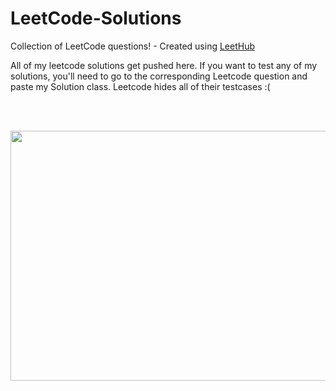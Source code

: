 # LeetCode-Solutions
Collection of LeetCode questions! - Created using [LeetHub](https://github.com/QasimWani/LeetHub)


All of my leetcode solutions get pushed here. If you want to test any of my solutions, you'll need to go to the corresponding Leetcode question and paste my Solution class. Leetcode hides all of their testcases :( 


<br></br>

<img src="https://github.com/jshiers97/LeetCode-Solutions/blob/main/ncis-hacker.gif" width="800" height="400" />

